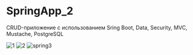 # SpringApp_2
CRUD-приложение с использованием Sring Boot, Data, Security, MVC, Mustache, PostgreSQL

![1](https://user-images.githubusercontent.com/45228660/57568887-097f5680-73f6-11e9-849a-0893d070a712.png)
![2](https://user-images.githubusercontent.com/45228660/57568889-0c7a4700-73f6-11e9-9d9f-b9f2fe8597a5.png)
![spring3](https://user-images.githubusercontent.com/45228660/57933634-7b5c1200-78c6-11e9-8b77-7e5c9b064338.png)

